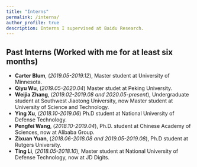 ```yaml
---
title: "Interns"
permalink: /interns/
author_profile: true
description: Interns I supervised at Baidu Research.
---
```


Past Interns (Worked with me for at least six months)
---
* **Carter Blum**, (*2019.05-2019.12*), Master student at University of Minnesota.
* **Qiyu Wu**, (*2019.05-2020.04*) Master studet at Peking University. 
* **Weijia Zhang**, (*2019.02-2019.08 and 2020.05-present*), Undergraduate student at Southwest Jiaotong University, now Master student at University of Science and Technology.
* **Ying Xu**, (*2018.10-2019.06*) Ph.D student at National University of Defense Technology.
* **Pengfei Wang**, (*2018.10-2019.04*), Ph.D. student at Chinese Academy of Sciences, now at Alibaba Group.
* **Zixuan Yuan**, (*2018.06-2018.08 and 2019.05-2019.08*), Ph.D student at Rutgers University.
* **Ting Li**, (*2018.05-2018.10*), Master student at National University of Defense Technology, now at JD Digits.


